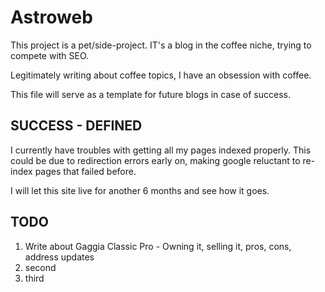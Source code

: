 # Astroweb

This project is a pet/side-project. IT's a blog in the coffee niche, trying to compete with SEO.

Legitimately writing about coffee topics, I have an obsession with coffee. 

This file will serve as a template for future blogs in case of success.

## SUCCESS  - DEFINED

I currently have troubles with getting all my pages indexed properly. This could be due to redirection errors early on, making google reluctant to re-index pages that failed before.

I will let this site live for another 6 months and see how it goes.

## TODO

1. Write about Gaggia Classic Pro - Owning it, selling it, pros, cons, address updates
2. second
3. third

